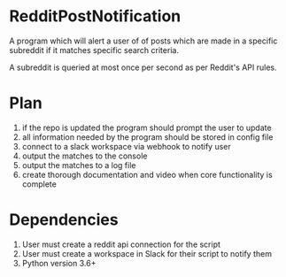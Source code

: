 # RedditPostNotification
A program which will alert a user of of posts which are made in a specific subreddit if it matches specific search criteria.

A subreddit is queried at most once per second as per Reddit's API rules.

# Plan
1. if the repo is updated the program should prompt the user to update
2. all information needed by the program should be stored in config file
3. connect to a slack workspace via webhook to notify user
4. output the matches to the console
5. output the matches to a log file
6. create thorough documentation and video when core functionality is complete

# Dependencies
1. User must create a reddit api connection for the script
2. User must create a workspace in Slack for their script to notify them
3. Python version 3.6+
